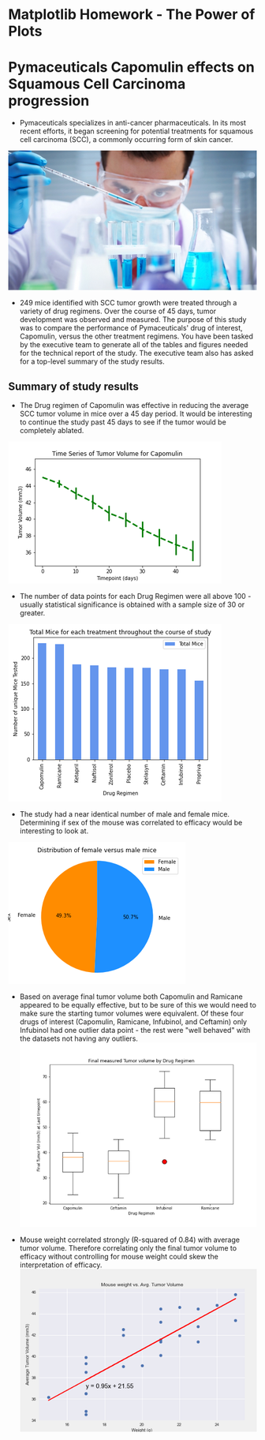 # Matplotlib Homework - The Power of Plots


# Pymaceuticals Capomulin effects on Squamous Cell Carcinoma progression


* Pymaceuticals specializes in anti-cancer pharmaceuticals. In its most recent efforts, it began screening for potential treatments for squamous cell carcinoma (SCC), a commonly occurring form of skin cancer.

![Laboratory](/Images/Laboratory.jpg)

* 249 mice identified with SCC tumor growth were treated through a variety of drug regimens. Over the course of 45 days, tumor development was observed and measured. The purpose of this study was to compare the performance of Pymaceuticals' drug of interest, Capomulin, versus the other treatment regimens. You have been tasked by the executive team to generate all of the tables and figures needed for the technical report of the study. The executive team also has asked for a top-level summary of the study results.

## Summary of study results
* The Drug regimen of Capomulin was effective in reducing the average SCC tumor volume in mice over a 45 day period. It would be interesting to continue the study past 45 days to see if the tumor would be completely ablated.

![LineChart](/Images/LineChart.png)

* The number of data points for each Drug Regimen were all above 100 - usually statistical significance is obtained with a sample size of 30 or greater.

![BarChart](/Images/PandasBarChart.png)

* The study had a near identical number of male and female mice. Determining if sex of the mouse was correlated to efficacy would be interesting to look at.

![PieChart](/Images/PandasPieChart.png)

* Based on average final tumor volume both Capomulin and Ramicane appeared to be equally effective, but to be sure of this we would need to make sure the starting tumor volumes were equivalent. Of these four drugs of interest (Capomulin, Ramicane, Infubinol, and Ceftamin) only Infubinol had one outlier data point - the rest were "well behaved" with the datasets not having any outliers.
![BoxWhiskerPlot](/Images/BoxWhiskerPlot.png)

* Mouse weight correlated strongly (R-squared of 0.84) with average tumor volume. Therefore correlating only the final tumor volume to efficacy without controlling for mouse weight could skew the interpretation of efficacy.
![LineChart](/Images/ScatterWeightTumorVolRegression.png)
